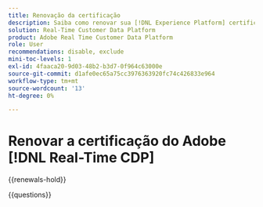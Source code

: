 ```yaml
---
title: Renovação da certificação
description: Saiba como renovar sua [!DNL Experience Platform] certificação em [!DNL Real-Time Customer Data Platform].
solution: Real-Time Customer Data Platform
product: Adobe Real Time Customer Data Platform
role: User
recommendations: disable, exclude
mini-toc-levels: 1
exl-id: 4faaca20-9d03-48b2-b3d7-0f964c63000e
source-git-commit: d1afe0ec65a75cc3976363920fc74c426833e964
workflow-type: tm+mt
source-wordcount: '13'
ht-degree: 0%

---
```


# Renovar a certificação do Adobe [!DNL Real-Time CDP]

{{renewals-hold}}

<!--

Your Adobe certification is valid for two years. If you are nearing this two-year mark, it's time to renew your certification to keep it active. 

First, select the appropriate level on the tab below (Professional, Expert, or Master). Then carefully review what you'll need to do to renew your certification. 
 
Be sure that you provide ample time to complete all the requirements before your certification expires. 
 
It's important to note that if your certification expires, you'll have to retake the certification exam, which is NOT free of charge. 

>[!IMPORTANT]
>
>**Log in first:** The following links will function **only** after a **successful login** to the [Adobe Credential Management System](https://www.certmetrics.com/adobe){target="_blank"}.
>
><br>
>
>**To share a link:** If you would like to share the link to a renewal exam or assessment with a colleague, please link to the overall exam renewal page,  not the URL of the exam itself, to avoid login issues.

>[!BEGINTABS]

>[!TAB Professional]

+++Adobe [!DNL Real-Time CDP] Business Practitioner Professional

## You should have the following **active** certification:

* Adobe [!DNL Real-Time CDP] Business Practitioner Professional

## Instructions for renewing your certification:

* **Step 1**: Successfully log in to [Adobe Credential Management System](https://www.certmetrics.com/adobe){target="_blank"}, then return to this page
* **Step 2**: Review the exam objectives and resources
* **Step 3**: Take and pass the exam

## Get ready

**Exam details:**

* Level: Professional (0-12 months' experience)
* Passing Score: 29/38
* Time: 76 minutes
* Delivery: On-demand / non-proctored
* Available languages: English
* Cost: FREE
* Exam ID: AD5-E845 Adobe [!DNL Real-Time CDP] Business Practitioner Professional

**Scope and objectives:**

Section 1: Segments and Activation 11%

* Create segment and activate to destination
* Configure new destinations
* Apply concepts required to target identities in destinations
* Identify attribute mappings and scheduling of segments to destination

Section 2: Privacy and Data Governance 8%

* Demonstrate an understanding of DULE policies and their impacts on data availability at destinations
* Ensure privacy and data compliance measures are followed

Section 3: Business Analysis 12%

* Identify use cases which tie back to business KPIs
* Perform data analysis on customer segments in platform
* Demonstrate an understanding of data flow concepts

Section 4: Schemas and Profiles 7%

* Demonstrate an understanding of Adobe Experience Platform concepts
* Use profile features

## Get prepped

You are not required to complete training before taking the exam, and training alone will not provide you with the knowledge and skills required to pass the exam. A combination of training and successful, on-the-job experience are critical to providing you with the repository needed to pass the exam.

Here are some suggested resources to help you prepare:

**Section 1**

* [Segment Builder UI guide](https://experienceleague.adobe.com/docs/experience-platform/segmentation/ui/segment-builder.html?lang=pt-BR){target="_blank"}
* [Activate audiences to streaming destinations](https://experienceleague.adobe.com/docs/experience-platform/destinations/ui/activate/activate-segment-streaming-destinations.html?lang=pt-BR){target="_blank"}
* [Destination types and categories](https://experienceleague.adobe.com/docs/experience-platform/destinations/destination-types.html?lang=pt-BR){target="_blank"}
* [Streaming segmentation](https://experienceleague.adobe.com/docs/experience-platform/segmentation/ui/streaming-segmentation.html?lang=pt-BR){target="_blank"}
* [Guardrails for activation data](https://experienceleague.adobe.com/docs/experience-platform/destinations/guardrails.html?lang=pt-BR){target="_blank"}
* [Activate audiences to batch profile export destinations](https://experienceleague.adobe.com/docs/experience-platform/destinations/ui/activate/activate-batch-profile-destinations.html?lang=pt-BR){target="_blank"}
* [Destinations overview](https://experienceleague.adobe.com/docs/experience-platform/destinations/home.html?lang=pt-BR){target="_blank"}
* [Identity handling in the destinations activation workflow](https://experienceleague.adobe.com/docs/experience-platform/destinations/how-destinations-work/identity-handling.html?lang=pt-BR){target="_blank"}
* [Supported identities](https://experienceleague.adobe.com/docs/experience-platform/destinations/catalog/social/facebook.html?lang=pt-BR#supported-identities){target="_blank"}
* [Activate audiences to batch profile export destinations](https://experienceleague.adobe.com/docs/experience-platform/destinations/ui/activate/activate-batch-profile-destinations.html?lang=pt-BR){target="_blank"}
  
**Section 2**

* [Data Governance overview](https://experienceleague.adobe.com/docs/experience-platform/data-governance/home.html?lang=pt-BR){target="_blank"}
* [Data Governance in Real-Time CDP](https://experienceleague.adobe.com/docs/experience-platform/rtcdp/privacy/data-governance-overview.html?lang=pt-BR){target="_blank"}
* [Data usage policies overview](https://experienceleague.adobe.com/docs/experience-platform/data-governance/policies/overview.html?lang=pt-BR){target="_blank"}
* [Manage data usage labels in the UI](https://experienceleague.adobe.com/docs/experience-platform/data-governance/labels/user-guide.html?lang=pt-BR){target="_blank"}
* [Automatic policy enforcement](https://experienceleague.adobe.com/docs/experience-platform/data-governance/enforcement/auto-enforcement.html?lang=pt-BR){target="_blank"}
* [Use the Request Builder](https://experienceleague.adobe.com/docs/experience-platform/privacy/ui/user-guide.html?lang=pt-BR#request-builder){target="_blank"}
 
**Section 3**

* [Segmentation Service overview](https://experienceleague.adobe.com/docs/experience-platform/segmentation/home.html?lang=pt-BR){target="_blank"}
* [Intelligently re-engage your customers to return](https://experienceleague.adobe.com/docs/experience-platform/rtcdp/use-cases/personalization-insights-engagement/intelligent-re-engagement.html?lang=pt-BR){target="_blank"}
* [Customer AI overview](https://experienceleague.adobe.com/docs/experience-platform/intelligent-services/customer-ai/overview.html?lang=pt-BR){target="_blank"}
* [Create sequential audiences](https://experienceleague.adobe.com/docs/platform-learn/tutorials/audiences/create-sequential-audiences.html?lang=pt-BR){target="_blank"}
* [Build a multi-entity segment](https://experienceleague.adobe.com/docs/platform-learn/getting-started-for-data-architects-and-data-engineers/build-segments.html?lang=pt-BR#build-a-multi-entity-segment){target="_blank"}
* [Streaming segmentation](https://experienceleague.adobe.com/docs/experience-platform/segmentation/ui/streaming-segmentation.html?lang=pt-BR){target="_blank"}
* [Create audiences](https://experienceleague.adobe.com/docs/platform-learn/tutorials/audiences/create-audiences.html?lang=pt-BR){target="_blank"}
* [Monitor dataflows for identities in the UI](https://experienceleague.adobe.com/docs/experience-platform/dataflows/ui/monitor-identities.html?lang=pt-BR){target="_blank"}
* [Activate audiences to batch profile export destinations](https://experienceleague.adobe.com/docs/experience-platform/destinations/ui/activate/activate-batch-profile-destinations.html?lang=pt-BR){target="_blank"}
* [Partial batch ingestion](https://experienceleague.adobe.com/docs/experience-platform/ingestion/batch/partial.html?lang=pt-BR){target="_blank"}
 
**Section 4**
 
* [Export datasets to cloud storage destinations](https://experienceleague.adobe.com/docs/experience-platform/destinations/ui/activate/export-datasets.html?lang=pt-BR){target="_blank"}
* [Event forwarding overview](https://experienceleague.adobe.com/docs/experience-platform/tags/event-forwarding/overview.html?lang=pt-BR){target="_blank"}
* [Identity Service overview](https://experienceleague.adobe.com/docs/experience-platform/identity/home.html?lang=pt-BR){target="_blank"}
* [Merge policies overview](https://experienceleague.adobe.com/docs/experience-platform/profile/merge-policies/overview.html?lang=pt-BR){target="_blank"}
* [Real-Time Customer Profile UI guide](https://experienceleague.adobe.com/docs/experience-platform/profile/ui/user-guide.html?lang=pt-BR){target="_blank"}
* [Profiles dashboard](https://experienceleague.adobe.com/docs/experience-platform/dashboards/guides/profiles.html?lang=pt-BR){target="_blank"}
* [Browse profiles in Real-Time Customer Data Platform](https://experienceleague.adobe.com/docs/experience-platform/rtcdp/profile/profile-browse.html?lang=pt-BR){target="_blank"}

## Renew your certification

Ensure that you have followed step 1 above, and successfully logged in to [Adobe Credential Management System](https://www.certmetrics.com/adobe){target="_blank"} first. Then, to renew your certification, click on the button below.

[!BADGE Take the Adobe [!DNL Real-Time CDP] Business Practitioner Professional Renewal Exam AD5-E845]{type=Informative url="https://www.certmetrics.com/adobe/candidate/caveon_sso_adobe.aspx?ssoLogin=true&eid=AD5-E845 newtab=true"} 

>[!NOTE]
>
>This exam is free, open book, and un-proctored. You may take the exam up to three times. If you are unsuccessful after the third attempt, you must wait **30 days** to try again. Failure to comply might result in your certification being revoked.

+++

>[!ENDTABS]

## Questions

View the certification [FAQ](https://experienceleague.adobe.com/docs/certification/certification/faq.html?lang=pt-BR){target="_blank"}.

Additional questions? [Contact us](mailto:certif@adobe.com).

-->

{{questions}}
